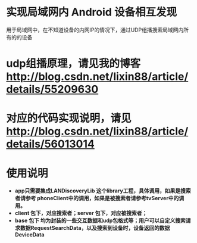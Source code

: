 # 实现局域网内 Android 设备相互发现
用于局域网中，在不知道设备的内网IP的情况下，通过UDP组播搜索局域网内所有的的设备

# udp组播原理，请见我的博客 http://blog.csdn.net/lixin88/article/details/55209630

# 对应的代码实现说明，请见 http://blog.csdn.net/lixin88/article/details/56013014

# 使用说明
- **app只需要集成LANDiscoveryLib 这个library工程，具体调用，如果是搜索者请参考 phoneClient中的调用，如果是被搜索者请参考tvServer中的调用。**
- **client 包下，对应搜索者；server 包下，对应被搜索者；**
- **base 包下 均为封装的一些交互数据和udp包格式等；用户可以自定义搜索请求数据RequestSearchData，以及搜索到设备时，设备返回的数据DeviceData**
